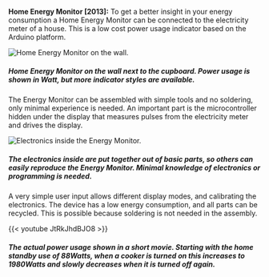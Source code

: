 **Home Energy Monitor [2013]:** To get a better insight in your energy consumption a Home Energy Monitor can be connected to the electricity meter of a house. This is a low cost power usage indicator based on the Arduino platform. 

![Home Energy Monitor on the wall.](img/work/home/home_on_wall.jpg)
##### Home Energy Monitor on the wall next to the cupboard. Power usage is shown in Watt, but more indicator styles are available.

The Energy Monitor can be assembled with simple tools and no soldering, only minimal experience is needed. An important part is the microcontroller hidden under the display that measures pulses from the electricity meter and drives the display.

![Electronics inside the Energy Monitor.](img/work/home/home_electronics.jpg)
##### The electronics inside are put together out of basic parts, so others can easily reproduce the Energy Monitor. Minimal knowledge of electronics or programming is needed.

A very simple user input allows different display modes, and calibrating the electronics. The device has a low energy consumption, and all parts can be recycled. This is possible because soldering is not needed in the assembly.  

{{< youtube JtRkJhdBJO8 >}}
##### The actual power usage shown in a short movie. Starting with the home standby use of 88Watts, when a cooker is turned on this increases to 1980Watts and slowly decreases when it is turned off again.
